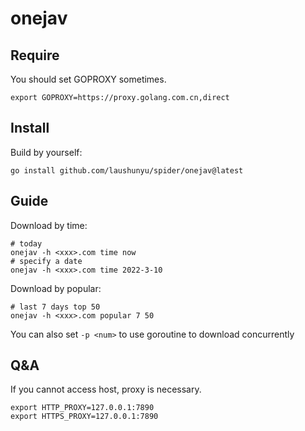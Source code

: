 # onejav

## Require
You should set GOPROXY sometimes.

```
export GOPROXY=https://proxy.golang.com.cn,direct 
```

## Install
Build by yourself:

```
go install github.com/laushunyu/spider/onejav@latest
```

## Guide
Download by time:
```
# today
onejav -h <xxx>.com time now
# specify a date
onejav -h <xxx>.com time 2022-3-10
```

Download by popular:
```
# last 7 days top 50
onejav -h <xxx>.com popular 7 50 
```

You can also set `-p <num>` to use <num> goroutine to download concurrently 

## Q&A
If you cannot access host, proxy is necessary.

```
export HTTP_PROXY=127.0.0.1:7890
export HTTPS_PROXY=127.0.0.1:7890
```

